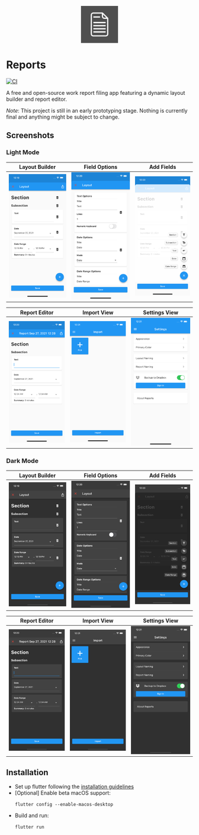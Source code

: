 <p align="center"> <img src="https://github.com/rodonisi/reports/blob/main/assets/icon/icon.png" width="100" height="100"></p>

# Reports
[![CI](https://github.com/rodonisi/reports/actions/workflows/ci.yml/badge.svg)](https://github.com/rodonisi/reports/actions/workflows/ci.yml)

A free and open-source work report filing app featuring a dynamic layout builder and report editor.

*Note*: This project is still in an early prototyping stage. Nothing is currently final and anything might be subject to change.

## Screenshots

### Light Mode

| Layout Builder                                               | Field Options                                                | Add Fields                                                   |
| ------------------------------------------------------------ | ------------------------------------------------------------ | ------------------------------------------------------------ |
| ![](https://github.com/rodonisi/reports/blob/readme/screenshots/ios/light_mode/builder.png) | ![](https://github.com/rodonisi/reports/blob/readme/screenshots/ios/light_mode/builder_options.png) | ![](https://github.com/rodonisi/reports/blob/readme/screenshots/ios/light_mode/builder_add_field.png) |

| Report Editor                                                | Import View                                                  | Settings View                                                |
| ------------------------------------------------------------ | ------------------------------------------------------------ | ------------------------------------------------------------ |
| ![](https://github.com/rodonisi/reports/blob/readme/screenshots/ios/light_mode/report_editor.png) | ![](https://github.com/rodonisi/reports/blob/readme/screenshots/ios/light_mode/import.png) | ![](https://github.com/rodonisi/reports/blob/readme/screenshots/ios/light_mode/settings.png) |

### Dark Mode

| Layout Builder                                               | Field Options                                                | Add Fields                                                   |
| ------------------------------------------------------------ | ------------------------------------------------------------ | ------------------------------------------------------------ |
| ![](https://github.com/rodonisi/reports/blob/readme/screenshots/ios/dark_mode/builder.png) | ![](https://github.com/rodonisi/reports/blob/readme/screenshots/ios/dark_mode/builder_options.png) | ![](https://github.com/rodonisi/reports/blob/readme/screenshots/ios/dark_mode/builder_add_field.png) |

| Report Editor                                                | Import View                                                  | Settings View                                                |
| ------------------------------------------------------------ | ------------------------------------------------------------ | ------------------------------------------------------------ |
| ![](https://github.com/rodonisi/reports/blob/readme/screenshots/ios/dark_mode/report_editor.png) | ![](https://github.com/rodonisi/reports/blob/readme/screenshots/ios/dark_mode/import.png) | ![](https://github.com/rodonisi/reports/blob/readme/screenshots/ios/dark_mode/settings.png) |

## Installation
* Set up flutter following the [installation guidelines](https://flutter.dev/docs/get-started/install)
* [Optional] Enable beta macOS support:
    ```
    flutter config --enable-macos-desktop
    ```
* Build and run:
    ```
    flutter run
    ```
